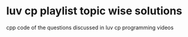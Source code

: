 # luv cp playlist topic wise solutions
 cpp code of the questions discussed in luv cp programming videos 
